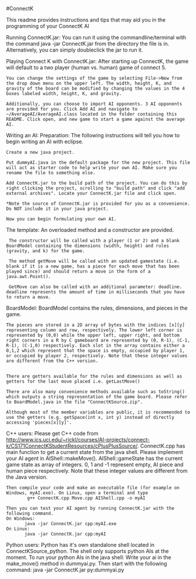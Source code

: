 #ConnectK

This readme provides instructions and tips that may aid you in the programming of your ConnectK AI

Running ConnectK.jar:
	You can run it using the commandline/terminal with the command java -jar ConnectK.jar from the directory the file is in.
	Alternatively, you can simply doubleclick the jar to run it.
	
Playing Connect K with ConnectK.jar:
	After starting up ConnectK, the game will default to a two player (human vs. human) game of connect 5.

	You can change the settings of the game by selecting File->New from the drop down menu on the upper left. The width, height, K, and gravity of the board can be modified by changing the values in the 4 boxes labeled width, height, K, and gravity. 
	
	Additionally, you can choose to import AI opponents. 3 AI opponents are provided for you. Click Add AI and navigate to ~/AverageAI/AverageAI.class located in the folder containing this README. Click open, and new game to start a game against the average AI. 

Writing an AI:
Preparation: 
	The following instructions will tell you how to begin writing an AI with eclipse. 
	
	Create a new java project.
	
	Put dummyAI.java in the default package for the new project. This file will act as starter code to help write your own AI. Make sure you rename the file to something else. 

	Add ConnectK.jar to the build path of the project. You can do this by right clicking the project, scrolling to "build path" and click "add external archives". Locate your ConnectK.jar file and click open. 
	
	*Note the source of ConnectK.jar is provided for you as a convenience. Do NOT include it in your java project. 
	
	Now you can begin formulating your own AI. 

The template:
	 An overloaded method and a constructor are provided. 
	 
	 The constructor will be called with a player (1 or 2) and a blank BoardModel containing the dimensions (width, height) and rules (gravity, and k) for the game. 
	 
	 The method getMove will be called with an updated gamestate (i.e. blank if it is a new game, has a piece for each move that has been played since) and should return a move in the form of a java.awt.Point(). 
	 
	 GetMove can also be called with an additional parameter: deadline. deadline represents the amount of time in milliseconds that you have to return a move. 

BoardModel: 
	BoardModel contains the rules, dimensions, and pieces in the game. 
	
	The pieces are stored in a 2D array of bytes with the indices [x][y] representing column and row, respectively. The lower left corner is represented by (0,0) while the upper left, upper right, and bottom right corners in a R by C gameboard are represented by (0, R-1), (C-1, R-1), (C-1,0) respectively. Each slot in the array contains either a 0,1,2 which represent that the space is empty, occupied by player 1, or occupied by player 2, respectively. Note that these integer values are different from the C++ version.
	
	
	There are getters available for the rules and dimensions as well as getters for the last move placed i.e. getLastMove()
	
	There are also many convenience methods available such as toString() which outputs a string representation of the game board. Please refer to BoardModel.java in the file "ConnectKSource.zip".	
	
	Although most of the member variables are public, it is recommended to use the getters (e.g. getSpace(int x, int y) instead of directly accessing 'pieces[x][y]'. 

C++ users:
	Please get C++ code from http://www.ics.uci.edu/~rickl/courses/AI-projects/connect-k/CS171ConnectKStudentResources/cPlusPlusSource/. ConnectK.cpp has main function to get a current state from the java shell. Please implement your AI agent in AIShell::makeMove(). AIShell::gameState has the current game state as array of integers. 0, 1 and -1 represent empty, AI piece and human piece respectively. Note that these integer values are different from the Java version.

	Then compile your code and make an executable file (for example on Windows, myAI.exe). On Linux, open a terminal and type
			g++ ConnectK.cpp Move.cpp AIShell.cpp -o myAI

	Then you can test your AI agent by running ConnectK.jar with the following command.
	On Windows:
		   java -jar ConnectK.jar cpp:myAI.exe
	On Linux:
		   java -jar ConnectK.jar cpp:myAI
Python users:
	Python has it's own standalone shell located in ConnectKSource_python. The shell only supports python AIs at the moment. To run your python AIs in the java shell:
	Write your ai in the make_move() method in dummyai.py.
	Then start with the following command:
		java -jar ConnectK.jar py:dummyai.py
